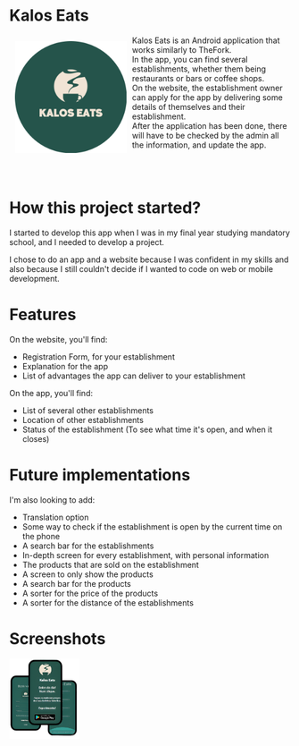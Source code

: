 # Kalos Eats
<img src="Site/images/KalosEatsLogo.png" width="200" align="left" hspace="10" vspace="10">

Kalos Eats is an Android application that works similarly to TheFork.
<br>In the app, you can find several establishments, whether them being restaurants or bars or coffee shops.
<br> On the website, the establishment owner can apply for the app by delivering some details of themselves and their establishment.
<br>After the application has been done, there will have to be checked by the admin all the information, and update the app.

<br>

<br>

# How this project started?
I started to develop this app when I was in my final year studying mandatory school, and I needed to develop a project. 

I chose to do an app and a website because I was confident in my skills and also because I still couldn't decide if I wanted to code on web or mobile development. 

# Features
On the website, you'll find:
- Registration Form, for your establishment
- Explanation for the app
- List of advantages the app can deliver to your establishment

On the app, you'll find:
- List of several other establishments
- Location of other establishments
- Status of the establishment (To see what time it's open, and when it closes)

# Future implementations
I'm also looking to add:
- Translation option
- Some way to check if the establishment is open by the current time on the phone
- A search bar for the establishments
- In-depth screen for every establishment, with personal information
- The products that are sold on the establishment
- A screen to only show the products
- A search bar for the products
- A sorter for the price of the products
- A sorter for the distance of the establishments

# Screenshots
<img src="Site/images/trestelas.png" width="25%">

